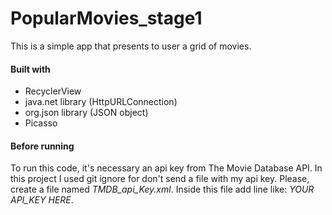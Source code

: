 # PopularMovies_stage1
This is a simple app that presents to user a grid of movies.

#### Built with
- RecyclerView
- java.net library (HttpURLConnection)
- org.json library (JSON object)
- Picasso

#### Before running
To run this code, it's necessary an api key from The Movie Database API. In this project I used git ignore for don't send a file with my api key. Please, create a file named *TMDB_api_Key.xml*. Inside this file add line like:
*<string name="TheMovieDB_ApiKey">YOUR API_KEY HERE</string>*.
